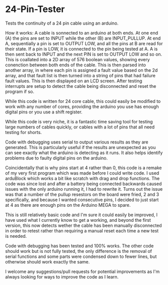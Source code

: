 # 24-Pin-Tester
Tests the continuity of a 24 pin cable using an arduino.

How it works:
A cable is sonnected to an arduino at both ends. At one end (A) the pins are set to INPUT while the other (B) are INPUT_PULLUP.
At end A, sequentially a pin is set to OUTPUT LOW, and all the pins at B are read for their state. If a pin is LOW, it is connected to the pin being tested at A.
A is then sent back to INPUT and the next PIN is set to OUTPUT LOW and so on.
This is coallated into a 2D array of 576 boolean values, showing every conenction between both ends of the cable.
This is then parsed into another array, in where each pin is assigned a fault value based on the 2d array, and that fault list is then turned into a string of pins that had failure fault values. This is then displayed on an LCD screen.
After testing interrupts are setup to detect the cable being disconnected and reset the program if so.

While this code is written for 24 core cable, this could easily be modified to work with any number of cores, providing the arduino you use has enough digital pins or you use a shift register.

While this code is very niche, it is a fantastic time saving tool for testing large numbers of cables quickly, or cables with a lot of pins that all need testing for shorts.


Code with debugging uses serial to output various results as they are generated. This is particularly useful if the results are unexpected as you can see exactly what the arduino is detecting as it runs. It also helps identify problems due to faulty digital pins on the arduino.

Coincidentally that is why pins start at 4 rather than 0, this code is a remake of my very first program which was made before I could write code. I used arduBlock which works a bit like scratch with drag and drop functions. The code was since lost and after a battery being connected backwards caused issues with the only arduino running it, I had to rewrite it.
Turns out the issue was that a number of the pullup resestors on the board were fried, 2 and 3 specifically, and because I wanted consecutive pins, I decided to just start at 4 as there are enough pins on the Arduino MEGA to spare.

This is still relatively basic code and I'm sure it could easily be improved, I have used what I currently know to get a working, and beyond the first version, this now detects wether the cable has been manually disconnected in order to retest rather than requiring a manual reset each time a new test is needed. 

Code with debugging has been tested and 100% works. The other code should work but is not fully tested, the only difference is the removal of serial functions and some parts were condensed down to fewer lines, but otherwise should work exactly the same.

I welcome any suggestions/pull requests for potential improvements as I'm always looking for ways to improve the code as I learn.
